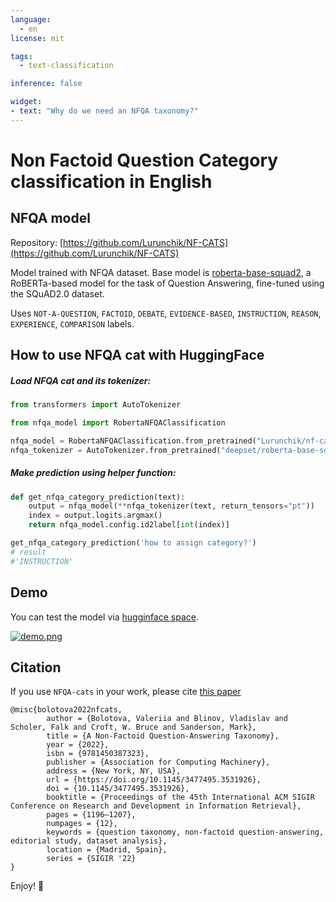 ```yaml
---
language: 
  - en
license: mit

tags:
  - text-classification

inference: false

widget:
- text: "Why do we need an NFQA taxonomy?"
---
```


# Non Factoid Question Category classification in English
## NFQA model

Repository: [https://github.com/Lurunchik/NF-CATS](https://github.com/Lurunchik/NF-CATS)

Model trained with NFQA dataset. Base model is [roberta-base-squad2](https://huggingface.co/deepset/roberta-base-squad2), a RoBERTa-based model for the task of Question Answering, fine-tuned using the SQuAD2.0 dataset.

Uses `NOT-A-QUESTION`, `FACTOID`, `DEBATE`, `EVIDENCE-BASED`, `INSTRUCTION`, `REASON`, `EXPERIENCE`, `COMPARISON` labels.

## How to use NFQA cat with HuggingFace

##### Load NFQA cat and its tokenizer:
```python
from transformers import AutoTokenizer

from nfqa_model import RobertaNFQAClassification 

nfqa_model = RobertaNFQAClassification.from_pretrained("Lurunchik/nf-cats")
nfqa_tokenizer = AutoTokenizer.from_pretrained("deepset/roberta-base-squad2")
```

##### Make prediction using helper function:
```python
def get_nfqa_category_prediction(text):
    output = nfqa_model(**nfqa_tokenizer(text, return_tensors="pt"))
    index = output.logits.argmax()
    return nfqa_model.config.id2label[int(index)]

get_nfqa_category_prediction('how to assign category?')
# result
#'INSTRUCTION'
```

## Demo 
You can test the model via [hugginface space](https://huggingface.co/spaces/Lurunchik/nf-cats).

[![demo.png](demo.png)](https://huggingface.co/spaces/Lurunchik/nf-cats)


## Citation

If you use `NFQA-cats` in your work, please cite [this paper](https://dl.acm.org/doi/10.1145/3477495.3531926)

```
@misc{bolotova2022nfcats,
        author = {Bolotova, Valeriia and Blinov, Vladislav and Scholer, Falk and Croft, W. Bruce and Sanderson, Mark},
        title = {A Non-Factoid Question-Answering Taxonomy},
        year = {2022},
        isbn = {9781450387323},
        publisher = {Association for Computing Machinery},
        address = {New York, NY, USA},
        url = {https://doi.org/10.1145/3477495.3531926},
        doi = {10.1145/3477495.3531926},
        booktitle = {Proceedings of the 45th International ACM SIGIR Conference on Research and Development in Information Retrieval},
        pages = {1196–1207},
        numpages = {12},
        keywords = {question taxonomy, non-factoid question-answering, editorial study, dataset analysis},
        location = {Madrid, Spain},
        series = {SIGIR '22}
}
```
Enjoy! 🤗